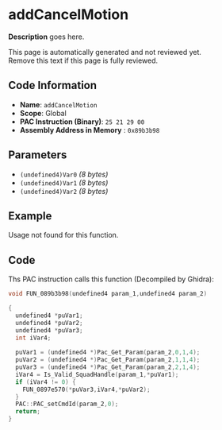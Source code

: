 # addCancelMotion

**Description** goes here.

This page is automatically generated and not reviewed yet.<br>Remove this text if this page is fully reviewed.

## Code Information

- **Name**: `addCancelMotion`
- **Scope**: Global
- **PAC Instruction (Binary)**: `25 21 29 00`
- **Assembly Address in Memory** : `0x89b3b98`

## Parameters

- `(undefined4)Var0` *(8 bytes)*
- `(undefined4)Var1` *(8 bytes)*
- `(undefined4)Var2` *(8 bytes)*

## Example

Usage not found for this function.

## Code

Ths PAC instruction calls this function (Decompiled by Ghidra):

```c
void FUN_089b3b98(undefined4 param_1,undefined4 param_2)

{
  undefined4 *puVar1;
  undefined4 *puVar2;
  undefined4 *puVar3;
  int iVar4;
  
  puVar1 = (undefined4 *)Pac_Get_Param(param_2,0,1,4);
  puVar2 = (undefined4 *)Pac_Get_Param(param_2,1,1,4);
  puVar3 = (undefined4 *)Pac_Get_Param(param_2,2,1,4);
  iVar4 = Is_Valid_SquadHandle(param_1,*puVar1);
  if (iVar4 != 0) {
    FUN_0897e570(*puVar3,iVar4,*puVar2);
  }
  PAC::PAC_setCmdId(param_2,0);
  return;
}
```

